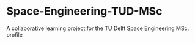 # Space-Engineering-TUD-MSc
A collaborative learning project for the TU Delft Space Engineering MSc. profile
